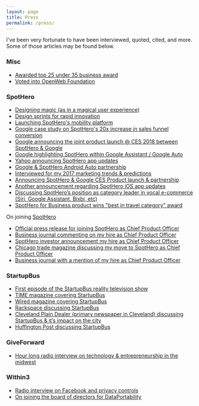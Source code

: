 ```yaml
---
layout: page
title: Press
permalink: /press/
---
```


I've been very fortunate to have been interviewed, quoted, cited, and more.  Some of those articles may be found below. 

### Misc 

- [Awarded top 25 under 35 business award](http://www.americanregistry.com/recognition/top-25-under-35-movers-and-shakers/115138)
- [Voted into OpenWeb Foundation](http://www.openwebfoundation.org/foundation )

### SpotHero

- [Designing magic (as in a magical user experience)](http://chicagoventures.com/2016/11/designing-parking-magic/)
- [Design sprints for rapid innovation](https://launchpadlab.com/blog/design-sprints-q-a-with-anthony-broad-crawford-chief-product-officer-at-spothero/)
- [Launching SpotHero's mobility platform](https://venturebeat.com/2017/02/14/spothero-launches-developer-platform-to-expand-its-parking-inventory-into-third-party-apps/)
- [Google case study on SpotHero's 20x increase in sales funnel conversion](https://static.googleusercontent.com/media/pay.google.com/en//about/business/static/data/SpotHero-GooglePay-casestudy.pdf)
- [Google announcing the joint product launch @ CES 2018 between SpotHero & Google](https://www.blog.google/products/assistant/new-devices-more-google-assistant-ces-2018/)
- [Google highlighting SpotHero within Google Assistant / Google Auto](https://www.blog.google/products/assistant/20-things-you-can-do-your-voice/)
- [Yahoo announcing SpotHero app updates](https://finance.yahoo.com/news/spothero-updates-ios-app-first-130300413.html)
- [Google & SpotHero Android Auto partnership](https://www.digitaltrends.com/cars/spothero-android-auto/)
- [Interviewed for my 2017 marketing trends & predictions](https://www.business2community.com/marketing/future-marketing-47-experts-share-2017-predictions-01723801)
- [Announcing SpotHero & Google CES Product launch & partnership](https://www.parking.org/2018/01/29/member-news-spothero-announces-voice-activated-car-parking-reservations-via-google-assistant-android-auto/)
- [Another announcement regarding SpotHero iOS app updates](https://www.benzinga.com/pressreleases/17/09/b10068289/spothero-updates-ios-app-with-first-of-kind-features-to-make-parking-f)
- [Discussing SpotHero’s position as category leader in vocal e-commerce (Siri, Google Assistant, Bixbi, etc)](https://www.business2community.com/marketing/future-marketing-47-experts-share-2017-predictions-01723801)
- [SpotHero for Business product wins "best in travel category" award](http://www.businesstravelnews.com/Technology/SpotHero-Wins-BTNs-2017-Innovator-Award)

On joining [SpotHero](http://www.spothero.com)

- [Official press release for joining SpotHero as Chief Product Officer](https://www.businesswire.com/news/home/20160615005398/en/Anthony-Broad-Crawford-Joins-SpotHero-Chief-Product-Officer)
- [Business journal commenting on my hire as Chief Product Officer](https://www.bizjournals.com/chicago/potmsearch/detail/submission/5950342/Anthony_BroadCrawford)
- [SpotHero investor announcement my hire as Chief Product Officer](http://hydeparkangels.com/news_articles/9-biggest-chicago-tech-hires-june/) 
- [Chicago trade magazine discussing my move to SpotHero as Chief Product Officer](https://www.builtinchicago.org/2016/06/22/chicago-tech-new-hires)
- [Business journal with a mention of my hire as Chief Product Officer](https://www.businesswire.com/news/home/20170126005605/en/SpotHero-Launches-13-New-Cities-Based-Driver)

### StartupBus 

- [First episode of the StartupBus reality television show](https://www.youtube.com/watch?v=8bK9LPlh9i8)
- [TIME magazine covering StartupBus](https://www.youtube.com/watch?v=oeqTCpkGKoY)
- [Wired magazine covering StartupBus](https://www.wired.com/2011/03/startup-bus-sxsw/)
- [Rackspace discussing StartupBus](https://blog.rackspace.com/startupbus-cruises-into-the-rackspace-castle-en-route-to-sxsw)
- [Cleveland Plain Dealer (primary newspaper in Cleveland) discussing StartupBus & it’s impact on the city](https://www.cleveland.com/business/index.ssf/2012/03/startup_bus_teams_have_72_hour.html)
- [Huffington Post discussing StartupBus](https://www.huffingtonpost.com/joan-k-smith/what-a-long-strange-trip-_b_835740.html)

### GiveForward

- [Hour long radio interview on technology & entrepreneurship in the midwest](https://www.builtinchicago.org/blog/cpo-giveforwad-anthony-broad-crawford-technology-bettering-world-bytes-over-bagels
)

### Within3

- [Radio interview on Facebook and privacy controls](https://newstalkcleveland.com/134821/facebook-plans-to-unveil-drastically-simplified-privacy-controls-wednesday/)
- [On joining the board of directors for DataPortability](http://blackcalife.free.fr/datafiles/Informatique/Web/web_semantic/DataPortabilityOct_Nov2008.pdf)
